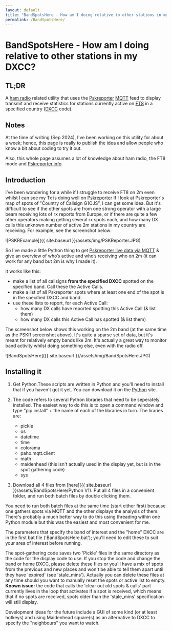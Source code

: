 ```yaml
---
layout: default
title: "BandSpotsHere - How am I doing relative to other stations in my DXCC?"
permalink: /BandSpotsHere/
---
```

# BandSpotsHere - How am I doing relative to other stations in my DXCC?

## TL;DR
A [ham radio](https://en.wikipedia.org/wiki/Amateur_radio) related utility that uses the [Pskreporter](https://pskreporter.info/) [MQTT](https://mqtt.org/) feed to display transmit and receive statistics for stations currently active on [FT8](https://www.sigidwiki.com/wiki/FT8) in a specified country ([DXCC](https://www.electronics-notes.com/articles/ham_radio/awards/dxcc-ham-radio-operating-award.php) code).

## Notes
At the time of writing (Sep 2024), I've been working on this utility for about a week; hence, this page is really to publish the idea and allow people who know a bit about coding to try it out.

Also, this whole page assumes a lot of knowledge about ham radio, the FT8 mode and [Pskreporter.info](https://pskreporter.info/)

## Introduction 
I’ve been wondering for a while if I struggle to receive FT8 on 2m even whilst I can see my Tx is doing well on [Pskreporter](https://pskreporter.info/) If I look at Pskreporter's map of spots of "Country of Callsign G1OJS", I can get some idea. But it's difficult to see if the other spots are from one strong operator with a large beam receiving lots of rx reports from Europe, or if there are quite a few other operators making getting several rx spots each, and how many DX calls this unknown number of active 2m stations in my country are receiving. For example, see the screenshot below:

![PSKRExample]({{ site.baseurl }}/assets/img/PSKReporter.JPG)

So I've made a little Python thing to get [Pskreporter live data via MQTT](https://groups.io/g/pskr-mqtt) & give an overview of who’s active and who’s receiving who on 2m (it can work for any band but 2m is why I made it). 

It works like this: 
- make a list of all callsigns **from the specified DXCC** spotted on the specified band. Call these the Active Calls.
- make a list of all Pskreporter spots where at least one end of the spot is in the specified DXCC and band.
- use these lists to report, for each Active Call:
  - how many DX calls have reported spotting this Active Call (& list them)
  - how many DX calls this Active Call has spotted (& list them)

The screenshot below shows this working on the 2m band (at the same time as the PSKR screenshot above). It's quite a sparse set of data, but it's meant for relatively empty bands like 2m. It's actually a great way to monitor band activity whilst doing something else, even with the radio off.

![BandSpotsHere]({{ site.baseurl }}/assets/img/BandSpotsHere.JPG)

## Installing it
1. Get Python.These scripts are written in Python and you'll need to install that if you haven't got it yet. You can download it on the [Python](https://www.python.org/) site.
2. The code refers to several Python libraries that need to be seperately installed. The easiest way to do this is to open a command window and type "pip install" + the name of each of the libraries in turn. The liraries are:
   - pickle
   - os
   - datetime
   - time
   - colorama
   - paho.mqtt.client
   - math
   - maidenhead (this isn't actually used in the display yet, but is in the spot gathering code)
   - sys

3. Download all 4 files from [here]({{ site.baseurl }}/assets/BandSpotsHere/Python V1). Put all 4 files in a convenient folder, and run both batch files by double clicking them.
  
You need to run both batch files at the same time (start either first) because one gathers spots via MQTT and the other displays the analysis of them. There's probably a much better way to do this using threading within one Python module but this was the easiest and most convenient for me. 

The parameters that specify the band of interest and the "home" DXCC are in the first bat file ('BandSpotsHere.bat'); you'll need to edit these to suit your area of interest before running.

The spot-gathering code saves two 'Pickle' files in the same directory as the code for the display code to use. If you stop the code and change the band or home DXCC, please delete these files or you'll have a mix of spots from the previous and new places and won't be able to tell them apart until they have 'expired' (see 'stale_mins'). Actually you can delete these files at any time should you want to manually reset the spots or active list to empty. **Known issue:** the code that calls the 'clear out old spots & calls' part currently lives in the loop that activates if a spot is received, which means that if no spots are received, spots older than the 'stale_mins' specification will still display.

Development ideas for the future include a GUI of some kind (or at least hotkeys) and using Maidenhead square(s) as an alternative to DXCC to specify the "neighbours" you want to watch.










